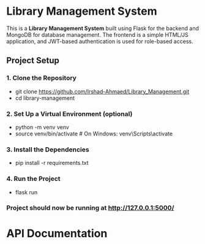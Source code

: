 # Library Management System

This is a **Library Management System** built using Flask for the backend and MongoDB for database management. The frontend is a simple HTML/JS application, and JWT-based authentication is used for role-based access.

## Project Setup

### 1. **Clone the Repository**
- git clone https://github.com/Irshad-Ahmaed/Library_Management.git
- cd library-management

### 2. Set Up a Virtual Environment (optional)
- python -m venv venv
- source venv/bin/activate  # On Windows: venv\Scripts\activate

### 3. Install the Dependencies
- pip install -r requirements.txt

### 4. Run the Project
- flask run

### Project should now be running at http://127.0.0.1:5000/


# API Documentation
